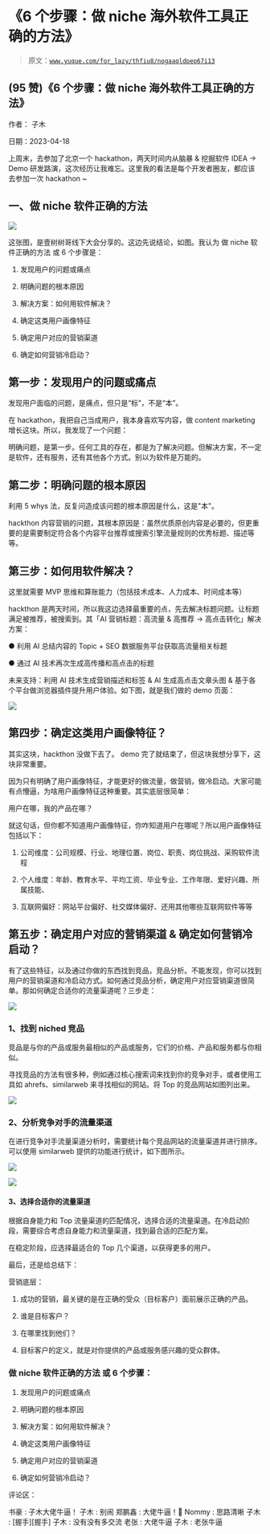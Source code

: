 # 《6 个步骤：做 niche 海外软件工具正确的方法》

> 原文：[`www.yuque.com/for_lazy/thfiu8/nogaaqldpep67i13`](https://www.yuque.com/for_lazy/thfiu8/nogaaqldpep67i13)



## (95 赞)《6 个步骤：做 niche 海外软件工具正确的方法》 

作者： 子木 

日期：2023-04-18 

上周末，去参加了北京一个 hackathon，两天时间内从脑暴 & 挖掘软件 IDEA -> Demo 研发路演，这次经历让我难忘。这里我的看法是每个开发者圈友，都应该去参加一次 hackathon ~ 

## 一、做 niche 软件正确的方法 

![](img/9556cd64dfa4c93624066529adcd8fda.png)  

这张图，是壹树树哥线下大会分享的。这边先说结论，如图。我认为 做 niche 软件正确的方法 或 6 个步骤是： 

1.  发现用户的问题或痛点 

2.  明确问题的根本原因 

3.  解决方案：如何用软件解决？ 

4.  确定这类用户画像特征 

5.  确定用户对应的营销渠道 

6.  确定如何营销冷启动？ 

## 第一步：发现用户的问题或痛点 

发现用户面临的问题，是痛点，但只是“标”，不是“本”。 

在 hackathon，我把自己当成用户，我本身喜欢写内容，做 content marketing 增长这块。所以，我发现了一个问题： 

明确问题，是第一步。任何工具的存在，都是为了解决问题。但解决方案，不一定是软件，还有服务，还有其他各个方式。别以为软件是万能的。 

## 第二步：明确问题的根本原因 

利用 5 whys 法，反复问造成该问题的根本原因是什么，这是"本"。 

hackthon 内容营销的问题，其根本原因是：虽然优质原创内容是必要的，但更重要的是需要制定符合各个内容平台推荐或搜索引擎流量规则的优秀标题、描述等等。 

## 第三步：如何用软件解决？ 

这里就需要 MVP 思维和算账能力（包括技术成本、人力成本、时间成本等） 

hackthon 是两天时间，所以我这边选择最重要的点，先去解决标题问题。让标题满足被推荐，被搜索到。其「AI 营销标题：高流量 & 高推荐 -> 高点击转化」解决方案： 

● 利用 AI 总结内容的 Topic + SEO 数据服务平台获取高流量相关标题 

● 通过 AI 技术再次生成高传播和高点击的标题 

未来支持：利用 AI 技术生成营销描述和标签 & AI 生成高点击文章头图 & 基于各个平台做浏览器插件提升用户体验。如下图，就是我们做的 demo 页面： 

![](img/ccde9d9f16beca8c40d60bd7ea49b6c8.png)  

## 第四步：确定这类用户画像特征？ 

其实这块，hackthon 没做下去了。 demo 完了就结束了，但这块我想分享下，这块非常重要。 

因为只有明确了用户画像特征，才能更好的做流量，做营销，做冷启动。大家可能有点懵逼，为啥用户画像特征这种重要。其实底层很简单： 

用户在哪，我的产品在哪？ 

就这句话，但你都不知道用户画像特征，你咋知道用户在哪呢？所以用户画像特征包括以下： 

1.  公司维度：公司规模、行业、地理位置、岗位、职责、岗位挑战、采购软件流程 

2.  个人维度：年龄、教育水平、平均工资、毕业专业、工作年限、爱好兴趣、所属技能、 

3.  互联网偏好：网站平台偏好、社交媒体偏好、还用其他哪些互联网软件等等 

## 第五步：确定用户对应的营销渠道 & 确定如何营销冷启动？ 

有了这些特征，以及通过你做的东西找到竞品，竞品分析。不能发现，你可以找到用户的营销渠道和冷启动方式。如何通过竞品分析，确定用户对应营销渠道很简单。那如何确定合适你的流量渠道呢？三步走： 

![](img/aa927d63477095547a61143d1cacc846.png)  

### 1、找到 niched 竞品 

竞品是与你的产品或服务最相似的产品或服务，它们的价格、产品和服务都与你相似。 

寻找竞品的方法有很多种，例如通过核心搜索词来找到你的竞争对手，或者使用工具如 ahrefs、similarweb 来寻找相似的网站。将 Top 的竞品网站如图列出来。 

![](img/ff1a8b8002c5e56841423daba7ec5f77.png) 

### 2、分析竞争对手的流量渠道 

在进行竞争对手流量渠道分析时，需要统计每个竞品网站的流量渠道并进行排序。可以使用 similarweb 提供的功能进行统计，如下图所示。 

![](img/05ab466aa63526e32af3d39f66a78253.png) 

![](img/6992958c081ba77e4e0ac277a9bb25c8.png) 

#### 3、选择合适你的流量渠道 

根据自身能力和 Top 流量渠道的匹配情况，选择合适的流量渠道。在冷启动阶段，需要综合考虑自身能力和流量渠道，找到最合适的匹配方案。 

在稳定阶段，应选择最适合的 Top 几个渠道，以获得更多的用户。 

最后，还是给总结下： 

营销底层： 

1.  成功的营销，最关键的是在正确的受众（目标客户）面前展示正确的产品。 

2.  谁是目标客户？ 

3.  在哪里找到他们？ 

4.  目标客户的定义，就是对你提供的产品或服务感兴趣的受众群体。 

### 做 niche 软件正确的方法 或 6 个步骤： 

1.  发现用户的问题或痛点 

2.  明确问题的根本原因 

3.  解决方案：如何用软件解决？ 

4.  确定这类用户画像特征 

5.  确定用户对应的营销渠道 

6.  确定如何营销冷启动？ 

评论区： 

书豪 : 子木大佬牛逼！ 子木 : 别闹 郑鹏鑫 : 大佬牛逼！🎉 Nommy : 思路清晰 子木 : [握手][握手] 子木 : 没有没有多交流 老张 : 大佬牛逼 子木 : 老张牛逼